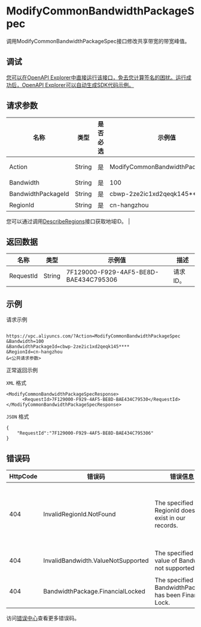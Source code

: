 # ModifyCommonBandwidthPackageSpec

调用ModifyCommonBandwidthPackageSpec接口修改共享带宽的带宽峰值。

## 调试

[您可以在OpenAPI Explorer中直接运行该接口，免去您计算签名的困扰。运行成功后，OpenAPI Explorer可以自动生成SDK代码示例。](https://api.aliyun.com/#product=Vpc&api=ModifyCommonBandwidthPackageSpec&type=RPC&version=2016-04-28)

## 请求参数

|名称|类型|是否必选|示例值|描述|
|--|--|----|---|--|
|Action|String|是|ModifyCommonBandwidthPackageSpec|要执行的操作，取值： **ModifyCommonBandwidthPackageSpec**。 |
|Bandwidth|String|是|100|共享带宽实例的带宽峰值，单位为Mbps。 |
|BandwidthPackageId|String|是|cbwp-2ze2ic1xd2qeqk145\*\*\*\*|共享带宽实例的ID。 |
|RegionId|String|是|cn-hangzhou|共享带宽实例所在的地域。

 您可以通过调用[DescribeRegions](~~36063~~)接口获取地域ID。 |

## 返回数据

|名称|类型|示例值|描述|
|--|--|---|--|
|RequestId|String|7F129000-F929-4AF5-BE8D-BAE434C795306|请求ID。 |

## 示例

请求示例

```

https://vpc.aliyuncs.com/?Action=ModifyCommonBandwidthPackageSpec
&Bandwidth=100
&BandwidthPackageId=cbwp-2ze2ic1xd2qeqk145****
&RegionId=cn-hangzhou
&<公共请求参数>

```

正常返回示例

`XML` 格式

```
<ModifyCommonBandwidthPackageSpecResponse>
      <RequestId>7F129000-F929-4AF5-BE8D-BAE434C79530</RequestId>
</ModifyCommonBandwidthPackageSpecResponse>
```

`JSON` 格式

```
{
	"RequestId":"7F129000-F929-4AF5-BE8D-BAE434C795306"
}
```

## 错误码

|HttpCode|错误码|错误信息|描述|
|--------|---|----|--|
|404|InvalidRegionId.NotFound|The specified RegionId does not exist in our records.|指定的 RegionId 不存在，请您检查此产品在该地域是否可用。|
|404|InvalidBandwidth.ValueNotSupported|The specified value of Bandwidth not supported.|指定的带宽峰值不支持。|
|404|BandwidthPackage.FinancialLocked|The specified BandwidthPackage has been Financail Lock.|该带宽包被欠费锁定。|

访问[错误中心](https://error-center.alibabacloud.com/status/product/Vpc)查看更多错误码。

